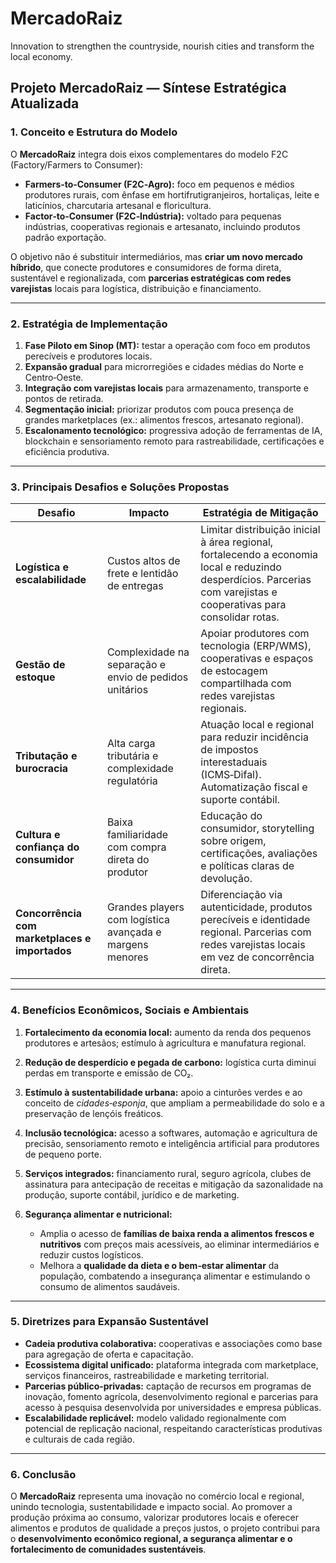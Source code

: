 # MercadoRaiz
Innovation to strengthen the countryside, nourish cities and transform the local economy.

## Projeto MercadoRaiz — Síntese Estratégica Atualizada

### 1. Conceito e Estrutura do Modelo

O **MercadoRaiz** integra dois eixos complementares do modelo F2C (Factory/Farmers to Consumer):

* **Farmers‑to‑Consumer (F2C‑Agro):** foco em pequenos e médios produtores rurais, com ênfase em hortifrutigranjeiros, hortaliças, leite e laticínios, charcutaria artesanal e floricultura.
* **Factor‑to‑Consumer (F2C‑Indústria):** voltado para pequenas indústrias, cooperativas regionais e artesanato, incluindo produtos padrão exportação.

O objetivo não é substituir intermediários, mas **criar um novo mercado híbrido**, que conecte produtores e consumidores de forma direta, sustentável e regionalizada, com **parcerias estratégicas com redes varejistas** locais para logística, distribuição e financiamento.

---

### 2. Estratégia de Implementação

1. **Fase Piloto em Sinop (MT):** testar a operação com foco em produtos perecíveis e produtores locais.
2. **Expansão gradual** para microrregiões e cidades médias do Norte e Centro‑Oeste.
3. **Integração com varejistas locais** para armazenamento, transporte e pontos de retirada.
4. **Segmentação inicial:** priorizar produtos com pouca presença de grandes marketplaces (ex.: alimentos frescos, artesanato regional).
5. **Escalonamento tecnológico:** progressiva adoção de ferramentas de IA, blockchain e sensoriamento remoto para rastreabilidade, certificações e eficiência produtiva.

---

### 3. Principais Desafios e Soluções Propostas

| Desafio                                        | Impacto                                                  | Estratégia de Mitigação                                                                                                                                              |
| ---------------------------------------------- | -------------------------------------------------------- | -------------------------------------------------------------------------------------------------------------------------------------------------------------------- |
| **Logística e escalabilidade**                 | Custos altos de frete e lentidão de entregas             | Limitar distribuição inicial à área regional, fortalecendo a economia local e reduzindo desperdícios. Parcerias com varejistas e cooperativas para consolidar rotas. |
| **Gestão de estoque**                          | Complexidade na separação e envio de pedidos unitários   | Apoiar produtores com tecnologia (ERP/WMS), cooperativas e espaços de estocagem compartilhada com redes varejistas regionais.                                        |
| **Tributação e burocracia**                    | Alta carga tributária e complexidade regulatória         | Atuação local e regional para reduzir incidência de impostos interestaduais (ICMS‑Difal). Automatização fiscal e suporte contábil.                                   |
| **Cultura e confiança do consumidor**          | Baixa familiaridade com compra direta do produtor        | Educação do consumidor, storytelling sobre origem, certificações, avaliações e políticas claras de devolução.                                                        |
| **Concorrência com marketplaces e importados** | Grandes players com logística avançada e margens menores | Diferenciação via autenticidade, produtos perecíveis e identidade regional. Parcerias com redes varejistas locais em vez de concorrência direta.                     |

---

### 4. Benefícios Econômicos, Sociais e Ambientais

1. **Fortalecimento da economia local:** aumento da renda dos pequenos produtores e artesãos; estímulo à agricultura e manufatura regional.
2. **Redução de desperdício e pegada de carbono:** logística curta diminui perdas em transporte e emissão de CO₂.
3. **Estímulo à sustentabilidade urbana:** apoio a cinturões verdes e ao conceito de *cidades‑esponja*, que ampliam a permeabilidade do solo e a preservação de lençóis freáticos.
4. **Inclusão tecnológica:** acesso a softwares, automação e agricultura de precisão, sensoriamento remoto e inteligência artificial para produtores de pequeno porte.
5. **Serviços integrados:** financiamento rural, seguro agrícola, clubes de assinatura para antecipação de receitas e mitigação da sazonalidade na produção, suporte contábil, jurídico e de marketing.
6. **Segurança alimentar e nutricional:**

   * Amplia o acesso de **famílias de baixa renda a alimentos frescos e nutritivos** com preços mais acessíveis, ao eliminar intermediários e reduzir custos logísticos.
   * Melhora a **qualidade da dieta e o bem‑estar alimentar** da população, combatendo a insegurança alimentar e estimulando o consumo de alimentos saudáveis.

---

### 5. Diretrizes para Expansão Sustentável

* **Cadeia produtiva colaborativa:** cooperativas e associações como base para agregação de oferta e capacitação.
* **Ecossistema digital unificado:** plataforma integrada com marketplace, serviços financeiros, rastreabilidade e marketing territorial.
* **Parcerias público‑privadas:** captação de recursos em programas de inovação, fomento agrícola, desenvolvimento regional e parcerias para acesso à pesquisa desenvolvida por universidades e empresa públicas.
* **Escalabilidade replicável:** modelo validado regionalmente com potencial de replicação nacional, respeitando características produtivas e culturais de cada região.

---

### 6. Conclusão

O **MercadoRaiz** representa uma inovação no comércio local e regional, unindo tecnologia, sustentabilidade e impacto social. Ao promover a produção próxima ao consumo, valorizar produtores locais e oferecer alimentos e produtos de qualidade a preços justos, o projeto contribui para o **desenvolvimento econômico regional, a segurança alimentar e o fortalecimento de comunidades sustentáveis**.
